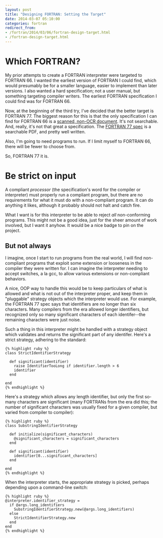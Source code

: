 ```yaml
---
layout: post
title: "Designing FORTRAN: Setting the Target"
date: 2014-03-07 05:10:00
categories: fortran
redirect_from:
- /fortran/2014/03/06/fortran-design-target.html
- /fortran-design-target.html
---
```


# Which FORTRAN?

My prior attempts to create a FORTRAN interpreter were targeted to
FORTRAN 66.  I wanted the earliest version of FORTRAN I could find,
which would presumably be for a smaller language, easier to implement
than later versions.  I also wanted a hard specification; not a user
manual, but something targeting compiler writers.  The earliest
FORTRAN specification I could find was for FORTRAN 66.

Now, at the beginning of the third try, I've decided that the better
target is FORTRAN 77.  The biggest reason for this is that the only
specification I can find for FORTRAN 66 is a [scanned, non-OCR
document][fortran-66-spec].  It's not searchable.  And, really, it's
not that great a specification.  The [FORTRAN 77
spec][fortran-77-spec] is a searchable PDF, and pretty well written.

Also, I'm going to need programs to run.  If I limit myself to FORTRAN
66, there will be fewer to choose from.

So, FORTRAN 77 it is.

# Be strict on input

A compliant _processor_ (the specification's word for the compiler or
interpreter) must properly run a compliant program, but there are no
requirements for what it must do with a non-compliant program.  It can
do anything it likes, although it probably should not halt and catch
fire.

What I want is for this interpreter to be able to reject _all_
non-conforming programs.  This might not be a good idea, just for the
sheer amount of work involved, but I want it anyhow.  It would be a
nice badge to pin on the project.

## But not always

I imagine, once I start to run programs from the real world, I will
find non-compliant programs that exploit some extension or looseness
in the compiler they were written for.  I can imagine the interpreter
needing to accept switches, a la gcc, to allow various extensions or
non-compliant behaviors.

A nice, OOP way to handle this would be to keep particulars of what is
allowed and what is not out of the interpreter proper, and keep them
in "pluggable" strategy objects which the interpreter would use.  For
example, the FORTRAN 77 spec says that identifiers are no longer than
six characters.  Many compilers from the era allowed longer
identifiers, but recognized only so many significant characters of
each identifer--the remaining characters were just noise.

Such a thing in this interpreter might be handled with a strategy
object which validates and returns the significant part of any
identifer.  Here's a strict strategy, adhering to the standard:

    {% highlight ruby %}
    class StrictIdentifierStrategy

      def significant(identifier)
        raise IdentifierTooLong if identifier.length > 6
        identifier
      end

    end
    {% endhighlight %}

Here's a strategy which allows any length identifier, but only the
first so-many characters are significant (many FORTRANs from the era
did this; the number of significant characters was usually fixed for a
given compiler, but varied from compiler to compiler):

    {% highlight ruby %}
    class SubstringIdentifierStrategy

      def initialize(significant_characters)
        @significant_characters = significant_characters
      end

      def significant(identifier)
        identifier[0...significant_characters]
      end

    end
    {% endhighlight %}

When the interpreter starts, the appropriate strategy is picked,
perhaps depending upon a command-line switch:

    {% highlight ruby %}
    @interpreter.identifier_strategy =
      if @args.long_identifiers
        SubstringIdentifierStrategy.new(@args.long_identifiers)
      else
        StrictIdentifierStrategy.new
      end
    end
    {% endhighlight %}

[fortran-66-spec]: http://www.fh-jena.de/~kleine/history/.../ansi-x3dot9-1966-Fortran66.pdf
[fortran-77-spec]: http://www.fh-jena.de/~kleine/history/languages/ansi-x3dot9-1978-Fortran77.pdf
